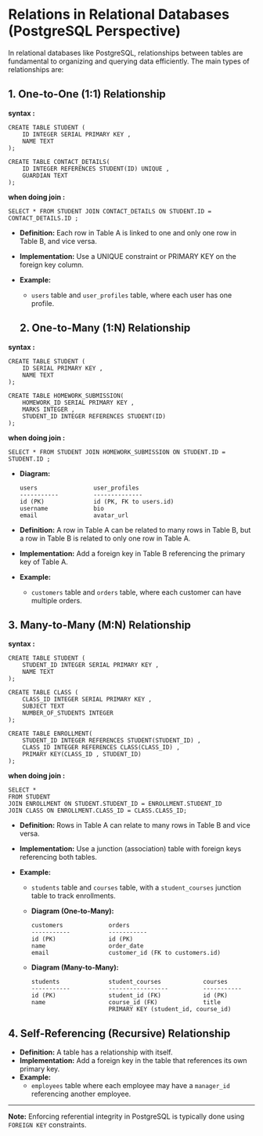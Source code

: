 # Relations in Relational Databases (PostgreSQL Perspective)

In relational databases like PostgreSQL, relationships between tables are fundamental to organizing and querying data efficiently. The main types of relationships are:

## 1. One-to-One (1:1) Relationship

**syntax :**

    CREATE TABLE STUDENT (
        ID INTEGER SERIAL PRIMARY KEY ,
        NAME TEXT
    );

    CREATE TABLE CONTACT_DETAILS(
        ID INTEGER REFERENCES STUDENT(ID) UNIQUE ,
        GUARDIAN TEXT
    );

**when doing join :**

    SELECT * FROM STUDENT JOIN CONTACT_DETAILS ON STUDENT.ID = CONTACT_DETAILS.ID ;

- **Definition:** Each row in Table A is linked to one and only one row in Table B, and vice versa.
- **Implementation:** Use a UNIQUE constraint or PRIMARY KEY on the foreign key column.
- **Example:**

  - `users` table and `user_profiles` table, where each user has one profile.

  ## 2. One-to-Many (1:N) Relationship

**syntax :**

    CREATE TABLE STUDENT (
        ID SERIAL PRIMARY KEY ,
        NAME TEXT
    );

    CREATE TABLE HOMEWORK_SUBMISSION(
        HOMEWORK_ID SERIAL PRIMARY KEY ,
        MARKS INTEGER ,
        STUDENT_ID INTEGER REFERENCES STUDENT(ID)
    );

**when doing join :**

    SELECT * FROM STUDENT JOIN HOMEWORK_SUBMISSION ON STUDENT.ID = STUDENT.ID ;

- **Diagram:**

  ```
  users                user_profiles
  -----------          --------------
  id (PK)              id (PK, FK to users.id)
  username             bio
  email                avatar_url
  ```

- **Definition:** A row in Table A can be related to many rows in Table B, but a row in Table B is related to only one row in Table A.
- **Implementation:** Add a foreign key in Table B referencing the primary key of Table A.
- **Example:**
  - `customers` table and `orders` table, where each customer can have multiple orders.

## 3. Many-to-Many (M:N) Relationship

**syntax :**

    CREATE TABLE STUDENT (
        STUDENT_ID INTEGER SERIAL PRIMARY KEY ,
        NAME TEXT
    );

    CREATE TABLE CLASS (
        CLASS_ID INTEGER SERIAL PRIMARY KEY ,
        SUBJECT TEXT
        NUMBER_OF_STUDENTS INTEGER
    );

    CREATE TABLE ENROLLMENT(
        STUDENT_ID INTEGER REFERENCES STUDENT(STUDENT_ID) ,
        CLASS_ID INTEGER REFERENCES CLASS(CLASS_ID) ,
        PRIMARY KEY(CLASS_ID , STUDENT_ID)
    );

**when doing join :**

    SELECT *
    FROM STUDENT
    JOIN ENROLLMENT ON STUDENT.STUDENT_ID = ENROLLMENT.STUDENT_ID
    JOIN CLASS ON ENROLLMENT.CLASS_ID = CLASS.CLASS_ID;

- **Definition:** Rows in Table A can relate to many rows in Table B and vice versa.
- **Implementation:** Use a junction (association) table with foreign keys referencing both tables.
- **Example:**

  - `students` table and `courses` table, with a `student_courses` junction table to track enrollments.
  - **Diagram (One-to-Many):**

    ```
    customers             orders
    -----------           -----------
    id (PK)               id (PK)
    name                  order_date
    email                 customer_id (FK to customers.id)
    ```

  - **Diagram (Many-to-Many):**

    ```
    students              student_courses            courses
    -----------           -----------------          -----------
    id (PK)               student_id (FK)            id (PK)
    name                  course_id (FK)             title
                          PRIMARY KEY (student_id, course_id)
    ```

## 4. Self-Referencing (Recursive) Relationship

- **Definition:** A table has a relationship with itself.
- **Implementation:** Add a foreign key in the table that references its own primary key.
- **Example:**
  - `employees` table where each employee may have a `manager_id` referencing another employee.

---

**Note:** Enforcing referential integrity in PostgreSQL is typically done using `FOREIGN KEY` constraints.
